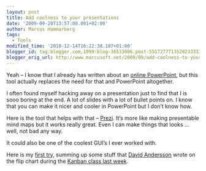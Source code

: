 ```yaml
---
layout: post
title: Add coolness to your presentations
date: '2009-09-28T13:57:00.001+02:00'
author: Marcus Hammarberg
tags:
  - Tools
modified_time: '2010-12-14T16:22:38.187+01:00'
blogger_id: tag:blogger.com,1999:blog-36533086.post-5517277713528233333
blogger_orig_url: http://www.marcusoft.net/2009/09/add-coolness-to-your-presentations.html
---
```



Yeah – I know that I already has written about an <a
href="http://www.marcusoft.net/2009/09/powerpoint-online-280-slides.html"
target="_blank">online PowerPoint</a>, but this tool actually replaces
the need for that and PowerPoint altogether.

I often found myself hacking away on a presentation just to find that I
is sooo boring at the end. A lot of slides with a lot of bullet points
on. I know that you can make it nicer and cooler in PowerPoint but I
don’t know how.

Here is the tool that helps with that –
<a href="http://prezi.com" target="_blank">Prezi</a>. It’s more like
making presentable mind maps but it works really great. Even I can make
things that looks … well, not bad any way.

It could also be one of the coolest GUI’s I ever worked with.

Here is my
<a href="http://prezi.com/uzm8v1zdmxow/" target="_blank">first try</a>,
summing up some stuff that
<a href="http://agilemanagement.net/" target="_blank">David
Andersson</a> wrote on the flip chart during the
<a href="http://www.marcusoft.net/2009/09/kanban-great-agile-tool.html"
target="_blank">Kanban class last week</a>.
